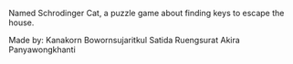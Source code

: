 Named Schrodinger Cat, a puzzle game about finding keys to escape the house.

Made by: 
Kanakorn Bowornsujaritkul
Satida Ruengsurat
Akira Panyawongkhanti
